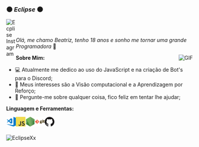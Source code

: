### 🌑 *Eclipse* 🌑

<a href="https://www.instagram.com//">
  <img align="left" alt="Ecplise Instagram" width="26px" src="https://cdn.jsdelivr.net/npm/simple-icons@v3/icons/instagram.svg" />
</a>

<br />
<br />

*Olá, me chamo Beatriz, tenho 18 anos e sonho me tornar uma grande Programadora* :rocket: 

  <img align="right" alt="GIF" src="https://media4.giphy.com/media/kZqbBT64ECtjy/giphy.gif" />

**Sobre Mim:**

- 💻 Atualmente me dedico ao uso do JavaScript e na criação de Bot's para o Discord;
- 🤔 Meus interesses são a Visão computacional e a Aprendizagem por Reforço;
- 💬 Pergunte-me sobre qualquer coisa, fico feliz em tentar lhe ajudar;




**Linguagem e Ferramentas:**  


<img align="left" alt="Visual Studio Code" width="26px" src="https://raw.githubusercontent.com/github/explore/80688e429a7d4ef2fca1e82350fe8e3517d3494d/topics/visual-studio-code/visual-studio-code.png" />
<img align="left" alt="JavaScript" width="26px" src="https://raw.githubusercontent.com/github/explore/80688e429a7d4ef2fca1e82350fe8e3517d3494d/topics/javascript/javascript.png" />
<img align="left" alt="HTML5" width="26px" " src="https://raw.githubusercontent.com/github/explore/80688e429a7d4ef2fca1e82350fe8e3517d3494d/topics/nodejs/nodejs.png" />
<img align="left" alt="MongoDB" width="26px" src="https://raw.githubusercontent.com/github/explore/80688e429a7d4ef2fca1e82350fe8e3517d3494d/topics/git/git.png" />
<img align="left" alt="GitHub" width="26px" src="https://raw.githubusercontent.com/github/explore/78df643247d429f6cc873026c0622819ad797942/topics/github/github.png" />
<br />
<br />


![EclipseXx](https://github-readme-stats.vercel.app/api?username=anuraghazra&theme=dark&show_icons=true)

